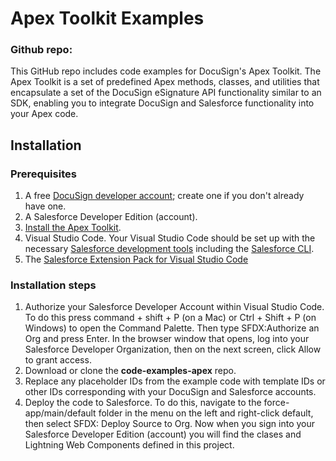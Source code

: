 # Apex Toolkit Examples

### Github repo:

This GitHub repo includes code examples for DocuSign's Apex Toolkit. The Apex Toolkit is a set of predefined Apex methods, classes, and utilities that encapsulate a set of the DocuSign eSignature API functionality similar to an SDK, enabling you to integrate DocuSign and Salesforce functionality into your Apex code.

## Installation

### Prerequisites

1. A free [DocuSign developer account](https://go.docusign.com/o/sandbox/); create one if you don't already have one.
1. A Salesforce Developer Edition (account).
1. [Install the Apex Toolkit](https://developers.docusign.com/docs/salesforce/how-to/apex-toolkit-install/). 
1. Visual Studio Code. Your Visual Studio Code should be set up with the necessary [Salesforce development tools](https://trailhead.salesforce.com/content/learn/projects/set-up-your-lightning-web-components-developer-tools/install-development-tools) including the [Salesforce CLI](https://developer.salesforce.com/tools/sfdxcli). 
1. The [Salesforce Extension Pack for Visual Studio Code](https://marketplace.visualstudio.com/items?itemName=salesforce.salesforcedx-vscode)

### Installation steps

1. Authorize your Salesforce Developer Account within Visual Studio Code. To do this press command + shift + P (on a Mac) or Ctrl + Shift + P (on Windows) to open the Command Palette. Then type SFDX:Authorize an Org and press Enter. In the browser window that opens, log into your Salesforce Developer Organization, then on
the next screen, click Allow to grant access.
1. Download or clone the **code-examples-apex** repo.
1. Replace any placeholder IDs from the example code with template IDs or other IDs corresponding with your DocuSign and Salesforce accounts. 
1. Deploy the code to Salesforce. To do this, navigate to the force-app/main/default folder in the menu on the left and right-click default, then select SFDX: Deploy Source to Org. Now when you sign into your Salesforce Developer Edition (account) you will find the clases and Lightning Web Components defined in this project.